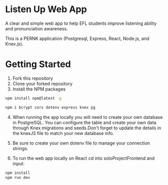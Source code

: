 # Listen Up Web App

A clear and simple web app to help EFL students improve listening ability and pronunciation awareness.

This is a PERNK application (Postgresql, Express, React, Node.js, and Knex.js).

# Getting Started

1. Fork this repository
2. Clone your forked repository
3. Install the NPM packages



  ```sh
  npm install npm@latest -g
  ```

  ```sh
  npm i bcrypt cors dotenv express knex pg
  ```

4. When running the app locally you will need to create your own database in PostgreSQL. You can configure the table and create your own data through Knex migrations and seeds.Don't forget to update the details in the knexJS file to match your new database info.

5. Be sure to create your own dotenv file to manage your connection strings.

6. To run the web app locally on React cd into soloProjectFrontend and input:

```sh
npm install
npm run dev
```
